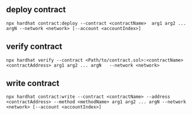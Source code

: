 ## deploy contract

```shell
npx hardhat contract:deploy --contract <contractName>  arg1 arg2 ... argN --network <network> [--account <accountIndex>]

```
## verify contract
```shell
npx hardhat verify --contract <Path/to/contract.sol>:<contractName> <contractAddress> arg1 arg2 ... argN   --network <network>
```

## write contract
```shell
npx hardhat contract:write --contract <contractName> --address <contractAddress> --method <methodName> arg1 arg2 ... argN --network <network> [--account <accountIndex>]

```